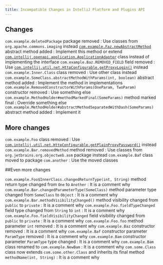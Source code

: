 ```yaml
---
title: Incompatible Changes in IntelliJ Platform and Plugins API
---
```


<!--
To document a new incompatible change you have to fill a row in a table so that
the first column is a problem pattern and the second column is a human-readable description.

The following problem patterns are supported:
<package name> package removed
<class name> class removed

<class name>.<method name> method removed
<class name>.<method name> method return type changed from <before> to <after>
<class name>.<method name> method parameter type changed from <before> to <after>
<class name>.<method name> method visibility changed from <before> to <after>

<class name>.<field name> field removed
<class name>.<field name> field type changed from <before> to <after>
<class name>.<field name> field visibility changed from <before> to <after>

<class name>.<method name> abstract method added
<class name> class moved to package <package name>

where <class name> is a fully-qualified name of the class, e.g. com.intellij.openapi.actionSystem.AnAction$InnerClass.

NOTE: You are allowed to prettify the pattern using markdown-features:
 1) code quotes: `org.example.Foo.methodName`
 2) links [org.example.Foo](upsource:///platform/core-api/src/org/example/Foo)
 3) both code quotes and links: [`org.example.Foo`](upsource:///platform/core-api/src/org/example/Foo)
-->

<style>
  table {
    width:100%;
  }
  th, tr, td {
    width:50%;
  }
</style>

## Changes

`com.example.deletedPackage` package removed 
: Use classes from `org.apache.commons.imaging` instead
[`com.example.Faz.newAbstractMethod`](upsource:///platform/core-api/src/com/intellij/openapi/application/ApplicationListener.java) abstract method added 
: Implement this method or extend [`com.intellij.openapi.application.ApplicationAdapter`](upsource:////platform/core-api/src/com/intellij/openapi/application/ApplicationAdapter.java) class instead of implementing the interface
`com.example.Baz.REMOVED_FIELD` field removed 
: Use [`com.intellij.util.net.HttpConfigurable.getProxyLogin()`](upsource:///platform/platform-api/src/com/intellij/util/net/HttpConfigurable.java) instead
`com.example.Inner.Class` class removed 
: Use other class instead
`com.example.SomeClass.abstractMethodWithParams(int, boolean)` abstract method added 
: Implement the method in implementations
`com.example.RemovedConstructorWithParams(OneParam, TwoParam)` constructor removed 
: Use something else
`com.example.MethodHolder#methodMarkedFinal(SomeParams)` method marked final 
: Override something else
`com.example.MethodHolder#abstractMethodSeparatedWithDash(SomeParams)` abstract method added 
: Implement it

## More changes

`com.example.Foo` class removed 
: Use [`com.intellij.util.net.HttpConfigurable.getPlainProxyPassword()`](upsource:///platform/platform-api/src/com/intellij/util/net/HttpConfigurable.java) instead
`com.example.Bar.removedMethod` method removed 
: Use classes from `org.jetbrains.org.objectweb.asm` package instead
`com.example.Baf` class moved to package `com.another` 
: Use the moved classes

##Even more changes

`com.example.Foo$InnerClass.changedReturnType(int, String)` method return type changed from `One` to `Another` 
: It is a comment why
`com.example.Bar.changedParameterType(SomeClass)` method parameter type changed from `SomeClass` to `Object` 
: It is a comment why
`com.example.Bar.methodVisibilityChanged()` method visibility changed from `public` to `private` 
: It is a comment why
`com.example.Foo.fieldTypeChanged` field type changed from `String` to `int` 
: It is a comment why
`com.example.Foo.fieldVisibilityChanged` field visibility changed from `public` to `private` 
: It is a comment why
`com.example.Foo.foo` method parameter `int` removed 
: It is a comment why
`com.example.Baz` constructor removed 
: It is a comment why
`com.example.Baf` constructor parameter `ParamType` removed 
: It is a comment why
`com.example.Bam` constructor parameter `ParamType` type changed 
: It is a comment why
`com.example.Bam` class renamed to `com.example.NewBam` 
: It is a comment why
`com.some.Class` class now extends `com.some.other.Class` and inherits its final method `methodName(int, String)`
: It is a comment why